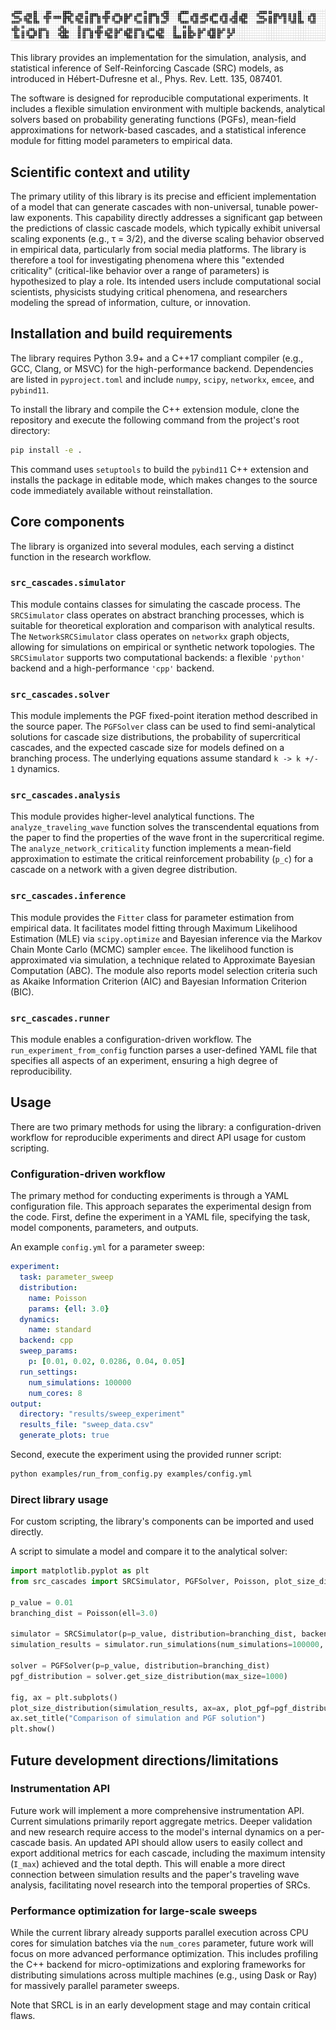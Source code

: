 <p align="center">
  <img src="./assets/banner.png" alt="Self-Reinforcing Cascades Library Banner">
</p>

This library provides an implementation for the simulation, analysis, and statistical inference of Self-Reinforcing Cascade (SRC) models, as introduced in Hébert-Dufresne et al., Phys. Rev. Lett. 135, 087401.

The software is designed for reproducible computational experiments. It includes a flexible simulation environment with multiple backends, analytical solvers based on probability generating functions (PGFs), mean-field approximations for network-based cascades, and a statistical inference module for fitting model parameters to empirical data.

## Scientific context and utility

The primary utility of this library is its precise and efficient implementation of a model that can generate cascades with non-universal, tunable power-law exponents. This capability directly addresses a significant gap between the predictions of classic cascade models, which typically exhibit universal scaling exponents (e.g., τ = 3/2), and the diverse scaling behavior observed in empirical data, particularly from social media platforms. The library is therefore a tool for investigating phenomena where this "extended criticality" (critical-like behavior over a range of parameters) is hypothesized to play a role. Its intended users include computational social scientists, physicists studying critical phenomena, and researchers modeling the spread of information, culture, or innovation.

## Installation and build requirements

The library requires Python 3.9+ and a C++17 compliant compiler (e.g., GCC, Clang, or MSVC) for the high-performance backend. Dependencies are listed in `pyproject.toml` and include `numpy`, `scipy`, `networkx`, `emcee`, and `pybind11`.

To install the library and compile the C++ extension module, clone the repository and execute the following command from the project's root directory:

```bash
pip install -e .
```

This command uses `setuptools` to build the `pybind11` C++ extension and installs the package in editable mode, which makes changes to the source code immediately available without reinstallation.

## Core components

The library is organized into several modules, each serving a distinct function in the research workflow.

### `src_cascades.simulator`

This module contains classes for simulating the cascade process. The `SRCSimulator` class operates on abstract branching processes, which is suitable for theoretical exploration and comparison with analytical results. The `NetworkSRCSimulator` class operates on `networkx` graph objects, allowing for simulations on empirical or synthetic network topologies. The `SRCSimulator` supports two computational backends: a flexible `'python'` backend and a high-performance `'cpp'` backend.

### `src_cascades.solver`

This module implements the PGF fixed-point iteration method described in the source paper. The `PGFSolver` class can be used to find semi-analytical solutions for cascade size distributions, the probability of supercritical cascades, and the expected cascade size for models defined on a branching process. The underlying equations assume standard `k -> k +/- 1` dynamics.

### `src_cascades.analysis`

This module provides higher-level analytical functions. The `analyze_traveling_wave` function solves the transcendental equations from the paper to find the properties of the wave front in the supercritical regime. The `analyze_network_criticality` function implements a mean-field approximation to estimate the critical reinforcement probability (`p_c`) for a cascade on a network with a given degree distribution.

### `src_cascades.inference`

This module provides the `Fitter` class for parameter estimation from empirical data. It facilitates model fitting through Maximum Likelihood Estimation (MLE) via `scipy.optimize` and Bayesian inference via the Markov Chain Monte Carlo (MCMC) sampler `emcee`. The likelihood function is approximated via simulation, a technique related to Approximate Bayesian Computation (ABC). The module also reports model selection criteria such as Akaike Information Criterion (AIC) and Bayesian Information Criterion (BIC).

### `src_cascades.runner`

This module enables a configuration-driven workflow. The `run_experiment_from_config` function parses a user-defined YAML file that specifies all aspects of an experiment, ensuring a high degree of reproducibility.

## Usage

There are two primary methods for using the library: a configuration-driven workflow for reproducible experiments and direct API usage for custom scripting.

### Configuration-driven workflow

The primary method for conducting experiments is through a YAML configuration file. This approach separates the experimental design from the code. First, define the experiment in a YAML file, specifying the task, model components, parameters, and outputs.

An example `config.yml` for a parameter sweep:
```yaml
experiment:
  task: parameter_sweep 
  distribution:
    name: Poisson
    params: {ell: 3.0}
  dynamics:
    name: standard
  backend: cpp
  sweep_params:
    p: [0.01, 0.02, 0.0286, 0.04, 0.05]
  run_settings:
    num_simulations: 100000
    num_cores: 8
output:
  directory: "results/sweep_experiment"
  results_file: "sweep_data.csv"
  generate_plots: true
```

Second, execute the experiment using the provided runner script:
```bash
python examples/run_from_config.py examples/config.yml
```

### Direct library usage

For custom scripting, the library's components can be imported and used directly.

A script to simulate a model and compare it to the analytical solver:
```python
import matplotlib.pyplot as plt
from src_cascades import SRCSimulator, PGFSolver, Poisson, plot_size_distribution

p_value = 0.01
branching_dist = Poisson(ell=3.0)

simulator = SRCSimulator(p=p_value, distribution=branching_dist, backend='cpp')
simulation_results = simulator.run_simulations(num_simulations=100000, num_cores=4)

solver = PGFSolver(p=p_value, distribution=branching_dist)
pgf_distribution = solver.get_size_distribution(max_size=1000)

fig, ax = plt.subplots()
plot_size_distribution(simulation_results, ax=ax, plot_pgf=pgf_distribution)
ax.set_title("Comparison of simulation and PGF solution")
plt.show()
```

## Future development directions/limitations

### Instrumentation API

Future work will implement a more comprehensive instrumentation API. Current simulations primarily report aggregate metrics. Deeper validation and new research require access to the model's internal dynamics on a per-cascade basis. An updated API should allow users to easily collect and export additional metrics for each cascade, including the maximum intensity (`I_max`) achieved and the total depth. This will enable a more direct connection between simulation results and the paper's traveling wave analysis, facilitating novel research into the temporal properties of SRCs.

### Performance optimization for large-scale sweeps

While the current library already supports parallel execution across CPU cores for simulation batches via the `num_cores` parameter, future work will focus on more advanced performance optimization. This includes profiling the C++ backend for micro-optimizations and exploring frameworks for distributing simulations across multiple machines (e.g., using Dask or Ray) for massively parallel parameter sweeps.

Note that SRCL is in an early development stage and may contain critical flaws.
